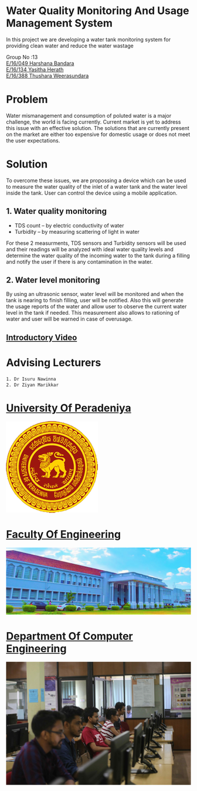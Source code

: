 # Water Quality Monitoring And Usage Management System
In this project we are developing a water tank monitoring system for providing clean water and reduce the water wastage

Group No :13<br/>
[ E/16/049      Harshana Bandara](e16049@eng.pdn.ac.lk)           
[ E/16/134      Yasitha Herath](e16134@eng.pdn.ac.lk)                  
[ E/16/388      Thushara Weerasundara](e16388@eng.pdn.ac.lk)       

# Problem

Water mismanagement and consumption of poluted water is a major challenge, the world is facing currently. Current market is yet to address this issue with an effective solution. The solutions that are currently present on the market are either too expensive for domestic usage or does not meet the user expectations.


# Solution

To overcome these issues, we are propossing a device which can be used to measure the water quality of the inlet of a water tank and the water level inside the tank. User can control the device using a mobile application.

## 1.	Water quality monitoring

* TDS count – by electric conductivity of water
* Turbidity – by measuring scattering of light in water

For these 2 measurments, TDS sensors and Turbidity sensors will be used and their readings will be analyzed with ideal water quality levels and determine the water quality of the incoming water to the tank during a filling and notify the user if there is any contamination in the water.


## 2.	Water level monitoring

By using an ultrasonic sensor, water level will be monitored and when the tank is nearing to finish filling, user will be notified.
Also this will generate the usage reports of the water and allow user to observe the current water level in the tank if needed. This measurement also allows to rationing of water and user will be warned in case of overusage.



## [Introductory Video](https://github.com/cepdnaclk/e16-3yp-water-quality-monitoring-and-usage-monitoring-system/blob/main/video/Water%20Quality%20Monitoring%20and%20Usage%20Monitoring%20System.mp4)




# Advising Lecturers

    1. Dr Isuru Nawinna
    2. Dr Ziyan Marikkar


# [University Of Peradeniya](https://www.pdn.ac.lk/uop/directory/index.php)

![](images/University_of_Peradeniya_crest.png)

# [Faculty Of Engineering](http://eng.pdn.ac.lk/)

![](images/ar.jpg)

# [Department Of Computer Engineering](http://www.ce.pdn.ac.lk/)

![](images/DeptMainLab.jpg)

